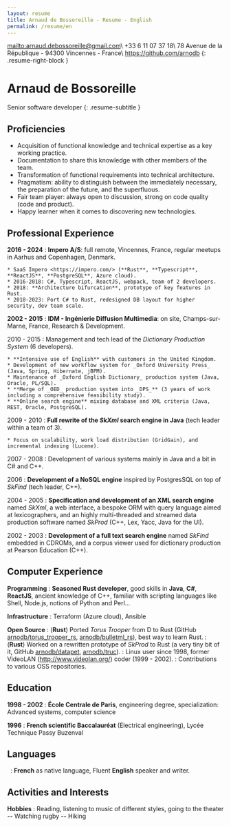 ```yaml
---
layout: resume
title: Arnaud de Bossoreille - Resume - English
permalink: /resume/en
---
```


<mailto:arnaud.debossoreille@gmail.com>\\
+33 6 11 07 37 18\\
78 Avenue de la République - 94300 Vincennes - France\\
<https://github.com/arnodb>
{: .resume-right-block }

**Arnaud de Bossoreille**
=========================

Senior software developer
{: .resume-subtitle }

Proficiencies
-------------

* Acquisition of functional knowledge and technical expertise as a key working practice.
* Documentation to share this knowledge with other members of the team.
* Transformation of functional requirements into technical architecture.
* Pragmatism: ability to distinguish between the immediately necessary, the preparation of the future, and the superfluous.
* Fair team player: always open to discussion, strong on code quality (code and product).
* Happy learner when it comes to discovering new technologies.

Professional Experience
-----------------------

**2016 - 2024**
:   **Impero A/S**: full remote, Vincennes, France, regular meetups in Aarhus and Copenhagen, Denmark.

    * SaaS Impero <https://impero.com/> (**Rust**, **Typescript**, **ReactJS**, **PostgreSQL**, Azure cloud).
    * 2016-2018: C#, Typescript, ReactJS, webpack, team of 2 developers.
    * 2018: **Architecture bifurcation**, prototype of key features in Rust.
    * 2018-2023: Port C# to Rust, redesigned DB layout for higher security, dev team scale.

**2002 - 2015**
:   **IDM - Ingénierie Diffusion Multimedia**: on site, Champs-sur-Marne, France, Research & Development.

2010 - 2015
:   Management and tech lead of the _Dictionary Production System_ (6 developers).

    * **Intensive use of English** with customers in the United Kingdom.
    * Development of new workflow system for _Oxford University Press_ (Java, Spring, Hibernate, jBPM).
    * Maintenance of _Oxford English Dictionary_ production system (Java, Oracle, PL/SQL).
    * **Merge of _OED_ production system into _DPS_** (3 years of work including a comprehensive feasibility study).
    * **Online search engine** mixing database and XML criteria (Java, REST, Oracle, PostgreSQL).

2009 - 2010
:   **Full rewrite of the _SkXml_ search engine in Java** (tech leader within a team of 3).

    * Focus on scalability, work load distribution (GridGain), and incremental indexing (Lucene).

2007 - 2008
:   Development of various systems mainly in Java and a bit in C# and C++.

2006
:   **Development of a NoSQL engine** inspired by PostgresSQL on top of _SkFind_ (tech leader, C++).

2004 - 2005
:   **Specification and development of an XML search engine** named _SkXml_, a web interface, a bespoke ORM with query language aimed at lexicographers, and an highly multi-threaded and streamed data production software named _SkProd_ (C++, Lex, Yacc, Java for the UI).

2002 - 2003
:   **Development of a full text search engine** named _SkFind_ embedded in CDROMs, and a corpus viewer used for dictionary production at Pearson Education (C++).

Computer Experience
-------------------

**Programming**
:   **Seasoned Rust developer**, good skills in **Java**, **C#**, **ReactJS**, ancient knowledge of C++, familiar with scripting languages like Shell, Node.js, notions of Python and Perl...

**Infrastructure**
: Terraform (Azure cloud), Ansible

**Open Source**
:   (**Rust**) Ported _Torus Trooper_ from D to Rust (GitHub [arnodb/torus_trooper_rs](https://github.com/arnodb/torus_trooper_rs), [arnodb/bulletml_rs](https://github.com/arnodb/bulletml_rs)), best way to learn Rust.
:   (**Rust**) Worked on a rewritten prototype of _SkProd_ to Rust (a very tiny bit of it, GitHub [arnodb/datapet](https://github.com/arnodb/datapet), [arnodb/truc](https://github.com/arnodb/truc)).
:   Linux user since 1998, former VideoLAN (<http://www.videolan.org/>) coder (1999 - 2002).
:   Contributions to various OSS repositories.


Education
---------

**1998 - 2002**
: **École Centrale de Paris**, engineering degree, specialization: Advanced systems, computer science

**1996**
:   **French scientific Baccalauréat** (Electrical engineering), Lycée Technique Passy Buzenval

Languages
---------

&nbsp;
:   **French** as native language, Fluent **English** speaker and writer.

Activities and Interests
------------------------

**Hobbies**
: Reading, listening to music of different styles, going to the theater -- Watching rugby -- Hiking

